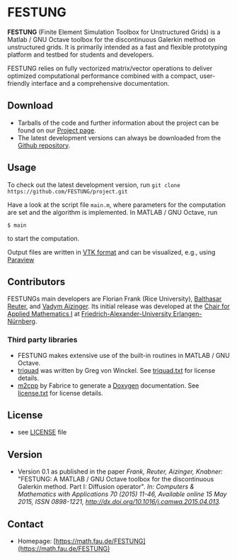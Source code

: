 FESTUNG
======
**FESTUNG** (Finite Element Simulation Toolbox for Unstructured Grids) is a Matlab / GNU Octave toolbox for the discontinuous Galerkin method on unstructured grids. It is primarily intended as a fast and flexible prototyping platform and testbed for students and developers. 

FESTUNG relies on fully vectorized matrix/vector operations to deliver optimized computational performance combined with a compact, user-friendly interface and a comprehensive documentation.

## Download
* Tarballs of the code and further information about the project can be found on our [Project page](https://math.fau.de/FESTUNG).
* The latest development versions can always be downloaded from the [Github repository](https://github.com/FESTUNG/project).

## Usage
To check out the latest development version, run ```git clone https://github.com/FESTUNG/project.git```

Have a look at the script file ```main.m```, where parameters for the computation are set and the algorithm is implemented. In MATLAB / GNU Octave, run 

```$ main```

to start the computation.

Output files are written in [VTK format](http://www.vtk.org/VTK/img/file-formats.pdf) and can be visualized, e.g., using [Paraview](http://www.paraview.org/)

## Contributors

FESTUNGs main developers are Florian Frank (Rice University), [Balthasar Reuter](https://math.fau.de/reuter), and [Vadym Aizinger](https://math.fau.de/aizinger). Its initial release was developed at the [Chair for Applied Mathematics I](https://www.mso.math.fau.de/applied-mathematics-1.html) at [Friedrich-Alexander-University Erlangen-Nürnberg](https://www.fau.eu).

### Third party libraries
* FESTUNG makes extensive use of the built-in routines in MATLAB / GNU Octave.
* [triquad](https://github.com/FESTUNG/project/blob/master/triquad.m) was written by Greg von Winckel. See [triquad.txt](https://github.com/FESTUNG/project/blob/master/triquad.txt) for license details.
* [m2cpp](http://www.mathworks.com/matlabcentral/fileexchange/25925-using-doxygen-with-matlab) by Fabrice to generate a [Doxygen](http://www.stack.nl/~dimitri/doxygen/) documentation. See [license.txt](https://github.com/FESTUNG/project/blob/master/thirdParty/doxygenMatlab/license.txt) for license details.

## License 
* see [LICENSE](https://github.com/FESTUNG/project/blob/master/LICENSE) file

## Version 
* Version 0.1 as published in the paper *Frank, Reuter, Aizinger, Knabner:* "FESTUNG: A MATLAB / GNU Octave toolbox for the discontinuous Galerkin method. Part I: Diffusion operator". *In: Computers & Mathematics with Applications 70 (2015) 11-46, Available online 15 May 2015, ISSN 0898-1221, http://dx.doi.org/10.1016/j.camwa.2015.04.013.*

## Contact
* Homepage: [https://math.fau.de/FESTUNG](https://math.fau.de/FESTUNG)
